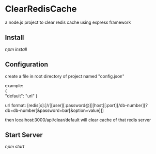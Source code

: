 # ClearRedisCache

a node.js project to clear redis cache using express framework

## Install

*npm install*

## Configuration

create a file in root directory of project named "config.json"

example:  
{  
  "default": "url"
}
  
url format: [redis[s]:]//[[user][:password@]][host][:port][/db-number][?db=db-number[&password=bar[&option=value]]]  

then localhost:3000/api/clear/default will clear cache of that redis server

## Start Server

*npm start*  
 
 

